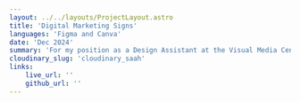 ```yaml
---
layout: ../../layouts/ProjectLayout.astro
title: 'Digital Marketing Signs'
languages: 'Figma and Canva'
date: 'Dec 2024'
summary: 'For my position as a Design Assistant at the Visual Media Center, under the School of Art and Art History at the University of Denver, I was tasked with creating marketing signs for exhibitions, events, faculty and student achievements, upcoming course registration, and other related information for the department.'
cloudinary_slug: 'cloudinary_saah'
links:
    live_url: ''
    github_url: ''
---
```

